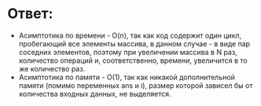 # Ответ:

* Асимптотика по времени - O(n), так как код содержит один цикл, пробегающий все элементы массива, в данном случае - в виде пар соседних элементов, поэтому при увеличении массива в N раз, количество операций и, соответственно, времени, увеличится в то же количество раз.
* Асимптотика по памяти - O(1), так как никакой дополнительной памяти (помимо переменных ans и i), размер которой зависел бы от количества входных данных, не выделяется.



















